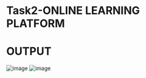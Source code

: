 # Task2-ONLINE LEARNING PLATFORM
# OUTPUT
![image](https://github.com/user-attachments/assets/81c9ec04-63c3-4cb2-80e1-142c2a874d68)
![image](https://github.com/user-attachments/assets/b1e7b9d5-0040-4d3d-b018-9388d14def7b)
